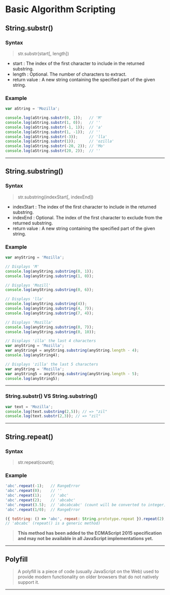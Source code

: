# Basic Algorithm Scripting
## String.substr()
### Syntax
> str.substr(start[, length])

* start : The index of the first character to include in the returned substring.
* length : Optional. The number of characters to extract.
* return value : A new string containing the specified part of the given string.

### Example

```javascript
var aString = 'Mozilla';

console.log(aString.substr(0, 1));   // 'M'
console.log(aString.substr(1, 0));   // ''
console.log(aString.substr(-1, 1));  // 'a'
console.log(aString.substr(1, -1));  // ''
console.log(aString.substr(-3));     // 'lla'
console.log(aString.substr(1));      // 'ozilla'
console.log(aString.substr(-20, 2)); // 'Mo'
console.log(aString.substr(20, 2));  // ''
```

<hr>

## String.substring()

### Syntax

> str.substring(indexStart[, indexEnd])

* indexStart : The index of the first character to include in the returned substring.
* indexEnd : Optional. The index of the first character to exclude from the returned substring.
* return value : A new string containing the specified part of the given string.

### Example
```javascript
var anyString = 'Mozilla';

// Displays 'M'
console.log(anyString.substring(0, 1));
console.log(anyString.substring(1, 0));

// Displays 'Mozill'
console.log(anyString.substring(0, 6));

// Displays 'lla'
console.log(anyString.substring(4));
console.log(anyString.substring(4, 7));
console.log(anyString.substring(7, 4));

// Displays 'Mozilla'
console.log(anyString.substring(0, 7));
console.log(anyString.substring(0, 10));
```

```javascript
// Displays 'illa' the last 4 characters
var anyString = 'Mozilla';
var anyString4 = anyString.substring(anyString.length - 4);
console.log(anyString4);

// Displays 'zilla' the last 5 characters
var anyString = 'Mozilla';
var anyString5 = anyString.substring(anyString.length - 5);
console.log(anyString5);
```

<hr>

### String.substr() VS String.substring()

```javascript
var text = 'Mozilla';
console.log(text.substring(2,5)); // => "zil"
console.log(text.substr(2,3)); // => "zil"
```

<hr>

## String.repeat()

### Syntax
> str.repeat(count);

### Example
```javascript
'abc'.repeat(-1);   // RangeError
'abc'.repeat(0);    // ''
'abc'.repeat(1);    // 'abc'
'abc'.repeat(2);    // 'abcabc'
'abc'.repeat(3.5);  // 'abcabcabc' (count will be converted to integer)
'abc'.repeat(1/0);  // RangeError

({ toString: () => 'abc', repeat: String.prototype.repeat }).repeat(2);
// 'abcabc' (repeat() is a generic method)
```

> **This method has been added to the ECMAScript 2015 specification and may not be available in all JavaScript implementations yet.**

<hr>

## Polyfill

> A polyfill is a piece of code (usually JavaScript on the Web) used to provide modern functionality on older browsers that do not natively support it.

<hr>